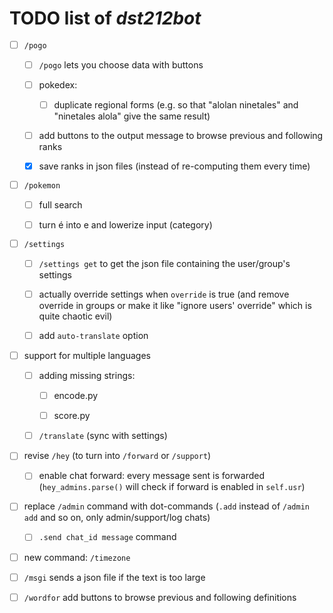 # TODO list of *dst212bot*

- [ ] `/pogo`
  
  - [ ] `/pogo` lets you choose data with buttons
  
  - [ ] pokedex:
    
    - [ ] duplicate regional forms (e.g. so that "alolan ninetales" and "ninetales alola" give the same result)
  
  - [ ] add buttons to the output message to browse previous and following ranks
  
  - [x] save ranks in json files (instead of re-computing them every time)

- [ ] `/pokemon`
  
  - [ ] full search
  
  - [ ] turn é into e and lowerize input (category)

- [ ] `/settings`
  
  - [ ] `/settings get` to get the json file containing the user/group's settings
  
  - [ ] actually override settings when `override` is true (and remove override in groups or make it like "ignore users' override" which is quite chaotic evil)
  
  - [ ] add `auto-translate` option

- [ ] support for multiple languages
  
  - [ ] adding missing strings:
    
    - [ ] encode.py
    
    - [ ] score.py
  
  - [ ] `/translate` (sync with settings)

- [ ] revise `/hey` (to turn into `/forward` or `/support`)
  
  - [ ] enable chat forward: every message sent is forwarded (`hey_admins.parse()` will check if forward is enabled in `self.usr`)

- [ ] replace `/admin` command with dot-commands (`.add` instead of `/admin add` and so on, only admin/support/log chats)
  
  - [ ] `.send chat_id message` command

- [ ] new command: `/timezone`

- [ ] `/msgi` sends a json file if the text is too large

- [ ] `/wordfor` add buttons to browse previous and following definitions
